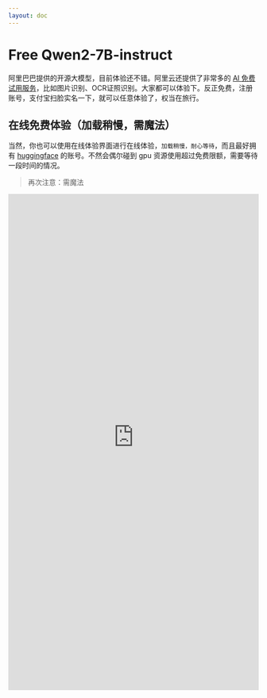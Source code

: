 ```yaml
---
layout: doc
---
```

# Free Qwen2-7B-instruct

阿里巴巴提供的开源大模型，目前体验还不错。阿里云还提供了非常多的 [AI 免费试用服务](https://free.aliyun.com/?product=1395,1396,1397,1430,1398)，比如图片识别、OCR证照识别。大家都可以体验下。反正免费，注册账号，支付宝扫脸实名一下，就可以任意体验了，权当在旅行。

## 在线免费体验（加载稍慢，需魔法）

当然，你也可以使用在线体验界面进行在线体验，`加载稍慢，耐心等待`，而且最好拥有 [huggingface](https://huggingface.co/) 的账号。不然会偶尔碰到 gpu 资源使用超过免费限额，需要等待一段时间的情况。

> 再次注意：需魔法

<iframe
	src="https://trajectry-qwen-7b-instruct.hf.space"
	frameborder="0"
	width="100%"
	height="1000"
></iframe>